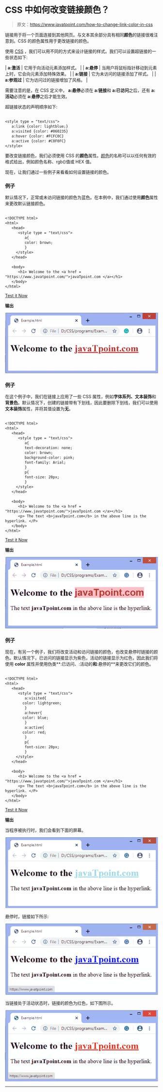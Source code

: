# CSS 中如何改变链接颜色？

> 原文：<https://www.javatpoint.com/how-to-change-link-color-in-css>

链接用于将一个页面连接到其他网页。与文本其余部分具有相同**颜色**的链接很难注意到。CSS 的颜色属性用于更改链接的颜色。

使用 [CSS](https://www.javatpoint.com/css-tutorial) ，我们可以用不同的方式来设计链接的样式。我们可以设置超链接的一些状态如下:

| **a:激活** | 它用于向活动元素添加样式。 |
| **a:悬停** | 当用户将鼠标指针移动到元素上时，它会向元素添加特殊效果。 |
| **a:链接** | 它为未访问的链接添加了样式。 |
| **a:参观过** | 它为访问过的链接增加了风格。 |

需要注意的是，在 CSS 定义中， **a:悬停**必须在 **a:链接**和 **a:已访问**之后，还有 **a:活动**必须在 **a:悬停**之后才能生效。

超链接状态的声明顺序如下:

```

<style type = "text/css">
   a:link {color: lightblue;}
   a:visited {color: #060235}
   a:hover {color: #FCFC0C}
   a:active {color: #C0F0FC}
</style>

```

要改变链接颜色，我们必须使用 CSS 的**颜色**属性。[颜色](https://www.javatpoint.com/css-colors)的名称可以以任何有效的格式给出，例如颜色名称、rgb()值或 HEX 值。

现在，让我们通过一些例子来看看如何设置链接的颜色。

### 例子

默认情况下，正常或未访问链接的颜色为蓝色。在本例中，我们通过使用**颜色**属性来更改默认链接颜色。

```

<!DOCTYPE html> 
<html>
   <head>
      <style type = "text/css">
         a{
		 color: brown;
		 }
     </style>
   </head>

   <body>
      <h1> Welcome to the <a href = "https://www.javatpoint.com/">javaTpoint.com </a></h1>
   </body>
</html>

```

[Test it Now](https://www.javatpoint.com/oprweb/test.jsp?filename=how-to-change-link-color-in-css1)

**输出**

![How to change link color in CSS](img/dc7081115a637b26ba115e997be8a39b.png)

### 例子

在这个例子中，我们在链接上应用了一些 CSS 属性，例如**字体系列、文本装饰**和**背景色**。默认情况下，创建的链接带有下划线，因此要删除下划线，我们可以使用**文本装饰**属性，并将其值设置为**无**。

```

<!DOCTYPE html> 
<html>
   <head>
      <style type = "text/css">
         a{
		 text-decoration: none;
		 color: brown;
		 background-color: pink;
		 font-family: Arial;
		 }
		 p{
		 font-size: 20px;
		 }
     </style>
   </head>

   <body>
      <h1> Welcome to the <a href = "https://www.javatpoint.com/">javaTpoint.com </a></h1>
	  <p> The text <b>javaTpoint.com</b> in the above line is the hyperlink. </P>
   </body>
</html>

```

[Test it Now](https://www.javatpoint.com/oprweb/test.jsp?filename=how-to-change-link-color-in-css2)

**输出**

![How to change link color in CSS](img/ac1cd3be15aac392c09c0d3c89e63a7d.png)

### 例子

现在，有另一个例子，我们将改变活动和访问链接的颜色，也改变悬停时链接的颜色。默认情况下，已访问的链接显示为紫色，活动的链接显示为红色，因此我们将使用 **color** 属性并使用伪类**:已访问、:活动的**和**:悬停的**来更改它们的颜色。

```

<!DOCTYPE html> 
<html>
   <head>
      <style type = "text/css">
         a:visited{
		color: lightgreen;
		 }
		 a:hover{
		color: blue;
		 }
		 a:active{
		color: red;
		 }
		 p{
		 font-size: 20px;
		 }
     </style>
   </head>

   <body>
      <h1> Welcome to the <a href = "https://www.javatpoint.com/">javaTpoint.com </a></h1>
	  <p> The text <b>javaTpoint.com</b> in the above line is the hyperlink. </P>
   </body>
</html>

```

[Test it Now](https://www.javatpoint.com/oprweb/test.jsp?filename=how-to-change-link-color-in-css3)

**输出**

当程序被执行时，我们会看到下面的屏幕。

![How to change link color in CSS](img/e269b501ef05a92aa3671622f2c02274.png)

悬停时，链接如下所示:

![How to change link color in CSS](img/b0efb4aee9f1fe935c695a455b98f27a.png)

当链接处于活动状态时，链接的颜色为红色，如下图所示。

![How to change link color in CSS](img/7f6d51a44c200b46c11b3490edd6768f.png)

* * *